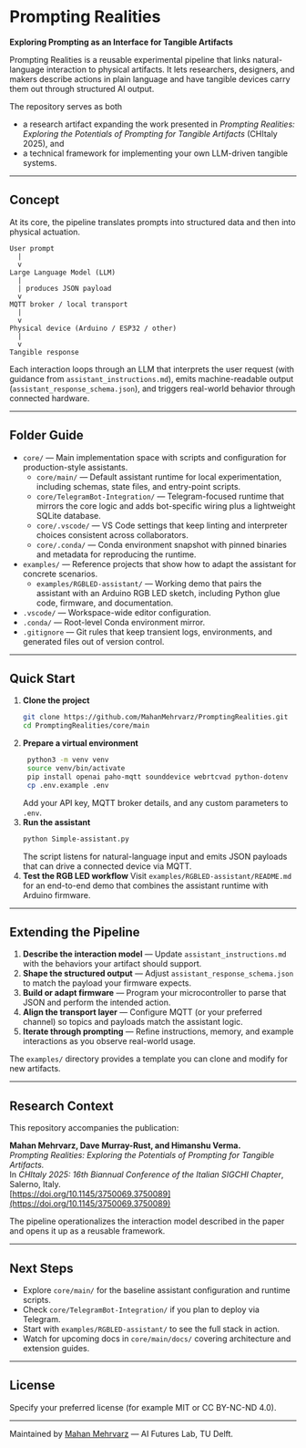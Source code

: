 # Prompting Realities
**Exploring Prompting as an Interface for Tangible Artifacts**

Prompting Realities is a reusable experimental pipeline that links natural-language interaction to physical artifacts. It lets researchers, designers, and makers describe actions in plain language and have tangible devices carry them out through structured AI output.

The repository serves as both

- a research artifact expanding the work presented in *Prompting Realities: Exploring the Potentials of Prompting for Tangible Artifacts* (CHItaly 2025), and
- a technical framework for implementing your own LLM-driven tangible systems.

---

## Concept

At its core, the pipeline translates prompts into structured data and then into physical actuation.

```
User prompt
  |
  v
Large Language Model (LLM)
  |
  | produces JSON payload
  v
MQTT broker / local transport
  |
  v
Physical device (Arduino / ESP32 / other)
  |
  v
Tangible response
```

Each interaction loops through an LLM that interprets the user request (with guidance from `assistant_instructions.md`), emits machine-readable output (`assistant_response_schema.json`), and triggers real-world behavior through connected hardware.

---

## Folder Guide

- `core/` — Main implementation space with scripts and configuration for production-style assistants.
  - `core/main/` — Default assistant runtime for local experimentation, including schemas, state files, and entry-point scripts.
  - `core/TelegramBot-Integration/` — Telegram-focused runtime that mirrors the core logic and adds bot-specific wiring plus a lightweight SQLite database.
  - `core/.vscode/` — VS Code settings that keep linting and interpreter choices consistent across collaborators.
  - `core/.conda/` — Conda environment snapshot with pinned binaries and metadata for reproducing the runtime.
- `examples/` — Reference projects that show how to adapt the assistant for concrete scenarios.
  - `examples/RGBLED-assistant/` — Working demo that pairs the assistant with an Arduino RGB LED sketch, including Python glue code, firmware, and documentation.
- `.vscode/` — Workspace-wide editor configuration.
- `.conda/` — Root-level Conda environment mirror.
- `.gitignore` — Git rules that keep transient logs, environments, and generated files out of version control.

---

## Quick Start

1. **Clone the project**
   ```bash
   git clone https://github.com/MahanMehrvarz/PromptingRealities.git
   cd PromptingRealities/core/main
   ```
2. **Prepare a virtual environment**
   ```bash
    python3 -m venv venv
    source venv/bin/activate
    pip install openai paho-mqtt sounddevice webrtcvad python-dotenv
    cp .env.example .env
   ```
   Add your API key, MQTT broker details, and any custom parameters to `.env`.
3. **Run the assistant**
   ```bash
   python Simple-assistant.py
   ```
   The script listens for natural-language input and emits JSON payloads that can drive a connected device via MQTT.
4. **Test the RGB LED workflow**
   Visit `examples/RGBLED-assistant/README.md` for an end-to-end demo that combines the assistant runtime with Arduino firmware.

---

## Extending the Pipeline

1. **Describe the interaction model** — Update `assistant_instructions.md` with the behaviors your artifact should support.
2. **Shape the structured output** — Adjust `assistant_response_schema.json` to match the payload your firmware expects.
3. **Build or adapt firmware** — Program your microcontroller to parse that JSON and perform the intended action.
4. **Align the transport layer** — Configure MQTT (or your preferred channel) so topics and payloads match the assistant logic.
5. **Iterate through prompting** — Refine instructions, memory, and example interactions as you observe real-world usage.

The `examples/` directory provides a template you can clone and modify for new artifacts.

---

## Research Context

This repository accompanies the publication:

**Mahan Mehrvarz, Dave Murray-Rust, and Himanshu Verma.**  
*Prompting Realities: Exploring the Potentials of Prompting for Tangible Artifacts.*  
In *CHItaly 2025: 16th Biannual Conference of the Italian SIGCHI Chapter*, Salerno, Italy.  
[https://doi.org/10.1145/3750069.3750089](https://doi.org/10.1145/3750069.3750089)

The pipeline operationalizes the interaction model described in the paper and opens it up as a reusable framework.

---

## Next Steps

- Explore `core/main/` for the baseline assistant configuration and runtime scripts.
- Check `core/TelegramBot-Integration/` if you plan to deploy via Telegram.
- Start with `examples/RGBLED-assistant/` to see the full stack in action.
- Watch for upcoming docs in `core/main/docs/` covering architecture and extension guides.

---

## License

Specify your preferred license (for example MIT or CC BY-NC-ND 4.0).

---

Maintained by [Mahan Mehrvarz](https://github.com/MahanMehrvarz) — AI Futures Lab, TU Delft.

